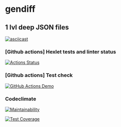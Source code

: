 # gendiff

## 1 lvl deep JSON files

[![asciicast](https://asciinema.org/a/bGfbneK6Po4KcoLeJXo4hGTQW.svg)](https://asciinema.org/a/bGfbneK6Po4KcoLeJXo4hGTQW)

### [Github actions] Hexlet tests and linter status

[![Actions Status](https://github.com/MaximRoganov/frontend-project-46/workflows/hexlet-check/badge.svg)](https://github.com/MaximRoganov/frontend-project-46/actions)

### [Github actions] Test check

[![GitHub Actions Demo](https://github.com/MaximRoganov/frontend-project-46/actions/workflows/github-actions-demo.yml/badge.svg)](https://github.com/MaximRoganov/frontend-project-46/actions/workflows/github-actions-demo.yml)
### Codeclimate

[![Maintainability](https://api.codeclimate.com/v1/badges/de6f9fea452bd622994a/maintainability)](https://codeclimate.com/github/MaximRoganov/frontend-project-46/maintainability)

[![Test Coverage](https://api.codeclimate.com/v1/badges/de6f9fea452bd622994a/test_coverage)](https://codeclimate.com/github/MaximRoganov/frontend-project-46/test_coverage)

